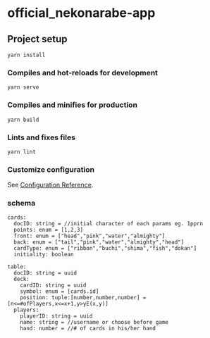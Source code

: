 # official_nekonarabe-app

## Project setup
```
yarn install
```

### Compiles and hot-reloads for development
```
yarn serve
```

### Compiles and minifies for production
```
yarn build
```

### Lints and fixes files
```
yarn lint
```

### Customize configuration
See [Configuration Reference](https://cli.vuejs.org/config/).

### schema
```
cards:
  docID: string = //initial character of each params eg. 1pprn
  points: enum = [1,2,3]
  front: enum = ["head","pink","water","almighty"]
  back: enum = ["tail","pink","water","almighty","head"]
  cardType: enum = ["ribbon","buchi","shima","fish","dokan"]
  initiality: boolean

table:
  docID: string = uuid
  deck:
    cardID: string = uuid
    symbol: enum = [cards.id]
    position: tuple:[number,number,number] = [n<=#ofPlayers,x<=x+1,y>yE(x,y)]
  players:
    playerID: string = uuid
    name: string = //username or choose before game
    hand: number = //# of cards in his/her hand
```
